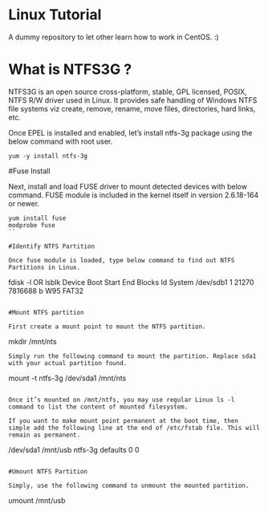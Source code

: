 Linux Tutorial
============
A dummy repository to let other learn how to work in CentOS. :)

What is NTFS3G ?
============

NTFS3G is an open source cross-platform, stable, GPL licensed, POSIX, NTFS R/W driver used in Linux. It provides safe handling of Windows NTFS file systems viz create, remove, rename, move files, directories, hard links, etc.

Once EPEL is installed and enabled, let’s install ntfs-3g package using the below command with root user.

```
yum -y install ntfs-3g
```

#Fuse Install

Next, install and load FUSE driver to mount detected devices with below command. FUSE module is included in the kernel itself in version 2.6.18-164 or newer.

```
yum install fuse
modprobe fuse
``

#Identify NTFS Partition

Once fuse module is loaded, type below command to find out NTFS Partitions in Linux.

```
fdisk -l
OR
lsblk
 Device Boot      Start    End      Blocks   Id  System
/dev/sdb1         1	   21270    7816688   b  W95 FAT32
```

#Mount NTFS partition

First create a mount point to mount the NTFS partition.

```
mkdir /mnt/nts
```
Simply run the following command to mount the partition. Replace sda1 with your actual partition found.

```
mount -t ntfs-3g /dev/sda1 /mnt/nts
```

Once it’s mounted on /mnt/ntfs, you may use regular Linux ls -l command to list the content of mounted filesystem.

If you want to make mount point permanent at the boot time, then simple add the following line at the end of /etc/fstab file. This will remain as permanent.

```
/dev/sda1    /mnt/usb    ntfs-3g        defaults    0    0
```

#Umount NTFS Partition

Simply, use the following command to unmount the mounted partition.

```
umount /mnt/usb
```

